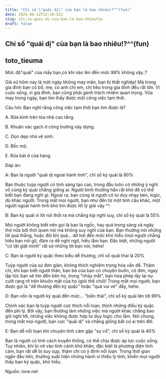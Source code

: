 ```yaml
---
title: "Chỉ số \"quái dị\" của bạn là bao nhiêu!?^^(fun)"
date: 2025-06-12T12:16:51Z
slug: chi-so-quai-di-cua-ban-la-bao-nhieufun
draft: false
---
```


## Chỉ số "quái dị" của bạn là bao nhiêu!?^^(fun)

## toto_tieuma

Mức độ"quái" của mấy bạn,có khi nào lên đến mức 99% không vậy..? 
 
Giả sử hôm nay là một ngày không may mắn, bạn bị thất nghiệp! Mà trong gia đình bạn có bố, mẹ, có anh chị em, chi tiêu trong gia đình đều rất lớn. Vì cuộc sống, vì gia đình, bạn cũng phải gánh trách nhiệm quan trọng. Vừa may trong ngày, bạn tìm thấy được một công việc tạm thời.

Câu hỏi: Bạn nghĩ rằng công việc tạm thời bạn tìm được là?


A. Rửa kính trên tòa nhà cao tầng.


B. Khuân vác gạch ở công trường xây dựng.


C. Dọn dẹp nhà vệ sinh.


D. Bốc mộ.


E. Rửa bát ở cửa hàng.




Đáp án:


A: Bạn là người "quái dị ngoài hành tinh", chỉ số kỳ quái là 80%


Bạn thuộc tuýp người có tính sáng tạo cao, trong đầu luôn có những ý nghĩ vô cùng kỳ quái chẳng giống ai. Người bình thường hẳn rất khó để có thể biết bạn đang nghĩ gì. Ngoài ra, bạn cũng là người có tư duy nhạy bén, logic, dù khác người. 
Trong mắt mọi người, bạn như đến từ một tinh cầu khác, một người ngoài hành tinh khó tìm được lời lý giải vậy ^^.


B: Bạn kỳ quái vì lời nói thốt ra mà chẳng kịp nghĩ suy, chỉ số kỳ quái là 55%


Mọi người không biết nên gọi là bạn là ngốc, hay quá trong sáng và ngây thơ nữa bởi thói quen nói mà không suy nghĩ của bạn. 
Bạn thường nói những lời quá thẳng, hoặc đôi khi quá... dở hơi đến mức khó hiểu (mọi người chẳng hiểu bạn nói gì), đâm ra dễ nghi ngờ, hiểu lầm bạn. Đặc biệt, những người "có tật giật mình" rất sợ những lời bạn nói, hehe!


C: Bạn là người kỳ quặc theo kiểu dễ thương, chỉ số quái thai là 20%


Tuýp người của sự đơn giản, không thích nghiêm trọng hóa vấn đề. Thậm chí, khi bạn biết người thân, bạn bè của bạn có chuyện buồn, cô đơn, ngay lập tức bạn sẽ tìm đến bên họ, trong "nháy mắt", bạn hóa phép lấy lại nụ cười rạng rỡ trên khuôn mặt của họ (giỏi thế chứ)! 
Trong mắt mọi người, bạn được gọi là "dễ thương đến kỳ quặc" hoặc "quả vui vẻ" đấy, hehe.


D: Bạn vốn là người kỳ quái đến mức... "biến thái", chỉ số kỳ quái lên tới 99%


Chính xác bạn là tuýp người cực thích nổi loạn, thích những điều kỳ quặc đến phi lý. Bởi vậy, bạn thường làm những việc mà người khác chẳng bao giờ nghĩ tới, những việc không được hợp tư duy logic cho lắm. Nói chung, trong mắt mọi người, bạn cực "quái dị" và chẳng giống bất cứ ai trên đời.


E: Bạn dễ nổi loạn khi chuyện tình cảm gặp "sự cố", chỉ số kỳ quái là 40%


Bạn là người có tính cách truyền thống, có thể chịu được áp lực cuộc sống. Tuy nhiên, khi bị rơi vào tỉnh cảnh khó khăn, đặc biệt là phương diện tình cảm, bạn rất dễ bị suy sụp, thậm chí có ý định nổi loạn. Trong thời gian ngắn đầu tiên, thường xuất hiện những hành vi thiếu lý tính, khiến mọi người thấy bạn kỳ quặc, khó hiểu.
 
Nguồn: ione.net